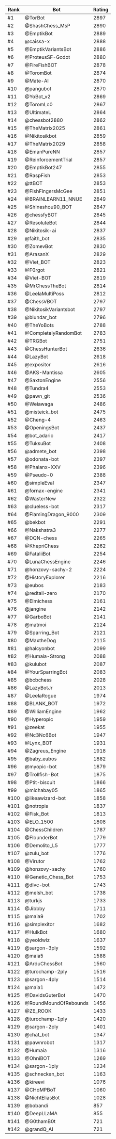 Rank|Bot|Rating
---|---|---
#1|@TorBot|2897
#2|@ShashChess_MsP|2890
#3|@EmptikBot|2889
#4|@caissa-x|2888
#5|@EmptikVariantsBot|2886
#6|@ProteusSF-Godot|2880
#7|@FireFishBOT|2878
#8|@ToromBot|2874
#9|@Mate-AI|2870
#10|@pangubot|2870
#11|@YoBot_v2|2869
#12|@ToromLc0|2867
#13|@UltimateL|2864
#14|@chessbot2880|2862
#15|@TheMatrix2025|2861
#16|@Nikitosikbot|2859
#17|@TheMatrix2029|2858
#18|@EmanPureNN|2857
#19|@ReinforcementTrial|2857
#20|@EmptikBot247|2855
#21|@RaspFish|2853
#22|@ttBOT|2853
#23|@FishFingersMcGee|2851
#24|@BRAINLEARN11_NNUE|2849
#25|@Shineshou90_BOT|2847
#26|@chessfyBOT|2845
#27|@ResoluteBot|2844
#28|@Nikitosik-ai|2837
#29|@faith_bot|2835
#30|@ZomevBot|2830
#31|@ArasanX|2829
#32|@Viet_BOT|2823
#33|@F0rgot|2821
#34|@Viet-BOT|2819
#35|@MrChessTheBot|2814
#36|@LeelaMultiPoss|2812
#37|@ChessVBOT|2797
#38|@NikitosikVariantsbot|2797
#39|@blundar_bot|2796
#40|@TheYoBots|2788
#41|@CompletelyRandomBot|2783
#42|@TRGBot|2751
#43|@ChessHunterBot|2636
#44|@LazyBot|2618
#45|@expositor|2616
#46|@AKS-Mantissa|2605
#47|@SaxtonEngine|2556
#48|@Tundra4|2553
#49|@pawn_git|2536
#50|@Weiawaga|2486
#51|@misteick_bot|2475
#52|@Cheng-4|2463
#53|@OpeningsBot|2437
#54|@bot_adario|2417
#55|@TuksuBot|2408
#56|@admete_bot|2398
#57|@odonata-bot|2397
#58|@Phalanx-XXV|2396
#59|@Pseudo-0|2388
#60|@simpleEval|2347
#61|@fornax-engine|2341
#62|@WasterNew|2322
#63|@clueless-bot|2317
#64|@FlamingDragon_9000|2309
#65|@bekbot|2291
#66|@Nakshatra3|2277
#67|@DQN-chess|2265
#68|@KhepriChess|2262
#69|@FataliiBot|2254
#70|@LunaChessEngine|2246
#71|@honzovy-sachy-2|2224
#72|@HistoryExplorer|2216
#73|@eubos|2183
#74|@redtail-zero|2170
#75|@Elmichess|2161
#76|@jangine|2142
#77|@GarboBot|2141
#78|@matmoi|2124
#79|@Sparring_Bot|2121
#80|@MaxtheDog|2115
#81|@halcyonbot|2099
#82|@Humaia-Strong|2088
#83|@kulubot|2087
#84|@YourSparringBot|2083
#85|@bcbchess|2028
#86|@LazyBotJr|2013
#87|@LeelaRogue|1974
#88|@BLANK_BOT|1972
#89|@WilliamEngine|1962
#90|@Hyperopic|1959
#91|@zeekat|1955
#92|@Nc3Nc6Bot|1947
#93|@Lynx_BOT|1931
#94|@Zagreus_Engine|1918
#95|@baby_eubos|1882
#96|@myopic-bot|1879
#97|@Trollfish-Bot|1875
#98|@Ptit-biscuit|1866
#99|@michabay05|1865
#100|@likeawizard-bot|1858
#101|@notropis|1837
#102|@Fisk_Bot|1813
#103|@ELO_1500|1808
#104|@ChessChildren|1787
#105|@FlounderBot|1779
#106|@Demolito_L5|1777
#107|@zulu_bot|1776
#108|@Virutor|1762
#109|@honzovy-sachy|1760
#110|@Genetic_Chess_Bot|1753
#111|@dlvc-bot|1743
#112|@melsh_bot|1738
#113|@turkjs|1733
#114|@Jibbby|1711
#115|@maia9|1702
#116|@simplexitor|1682
#117|@HulkBot|1680
#118|@yeoldwiz|1637
#119|@sargon-3ply|1592
#120|@maia5|1588
#121|@ArduChessBot|1560
#122|@turochamp-2ply|1516
#123|@sargon-4ply|1514
#124|@maia1|1472
#125|@DavidsGuterBot|1470
#126|@RoundMoundOfRebounds|1456
#127|@ZE_ROOK|1433
#128|@turochamp-1ply|1420
#129|@sargon-2ply|1401
#130|@chat_bot|1347
#131|@pawnrobot|1317
#132|@Humaia|1316
#133|@OhniBOT|1269
#134|@sargon-1ply|1234
#135|@schnecken_bot|1163
#136|@kireevi|1076
#137|@CHoMPBoT|1060
#138|@NichtEliasBot|1028
#139|@bobandi|857
#140|@DeepLLaMA|855
#141|@G0thamB0t|721
#142|@grandQ_AI|721
